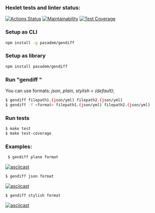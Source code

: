 ### Hexlet tests and linter status:
[![Actions Status](https://github.com/pasadem/frontend-project-lvl2/workflows/hexlet-check/badge.svg)](https://github.com/pasadem/frontend-project-lvl2/actions)
[![Maintainability](https://api.codeclimate.com/v1/badges/dfc50c2d88cd46d069c1/maintainability)](https://codeclimate.com/github/pasadem/frontend-project-lvl2/maintainability)
[![Test Coverage](https://api.codeclimate.com/v1/badges/dfc50c2d88cd46d069c1/test_coverage)](https://codeclimate.com/github/pasadem/frontend-project-lvl2/test_coverage)
### Setup as CLI

```sh
npm install -g pasadem/gendiff
```
### Setup as library

```sh
npm install pasadem/gendiff
```

### Run "gendiff <filepath1> <filepath2>"
You can use formats: *json*, *plain*, *stylish = (default)*;
```sh
$ gendiff filepath1.(json/yml) filepath2.(json/yml)
$ gendiff -f <format> filepath1.(json/yml) filepath2.(json/yml)
```

### Run tests
```sh
$ make test
$ make test-coverage
```

### Examples:
  
```sh  
 $ gendiff plane format
```
  
[![asciicast](https://asciinema.org/a/FdQxK5zI4F8lYscVguuH313rd.svg)](https://asciinema.org/a/FdQxK5zI4F8lYscVguuH313rd)
  
```sh 
$ gendiff json format 
```
  
[![asciicast](https://asciinema.org/a/1qLMPg2Vj9djTEoDd5wb56rfn.svg)](https://asciinema.org/a/1qLMPg2Vj9djTEoDd5wb56rfn)
  
```sh  
$ gendiff stylish format
```
  
[![asciicast](https://asciinema.org/a/93cawTixM9Jd1jn8qpVgwFC6o.svg)](https://asciinema.org/a/93cawTixM9Jd1jn8qpVgwFC6o)
